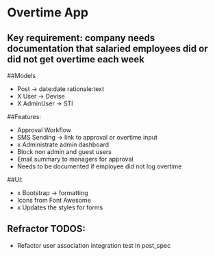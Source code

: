# Overtime App

## Key requirement: company needs documentation that salaried employees did or did not get overtime each week

##Models
- Post -> date:date rationale:text
- X User -> Devise
- X AdminUser -> STI

##Features:
- Approval Workflow
- SMS Sending -> link to approval or overtime input
- x Administrate admin dashboard
- Block non admin and guest users
- Email summary to managers for approval
- Needs to be documented if employee did not log overtime

##UI:
- x Bootstrap -> formatting
- Icons from Font Awesome
- x Updates the styles for forms

## Refractor TODOS:
- Refactor user association integration test in post_spec
